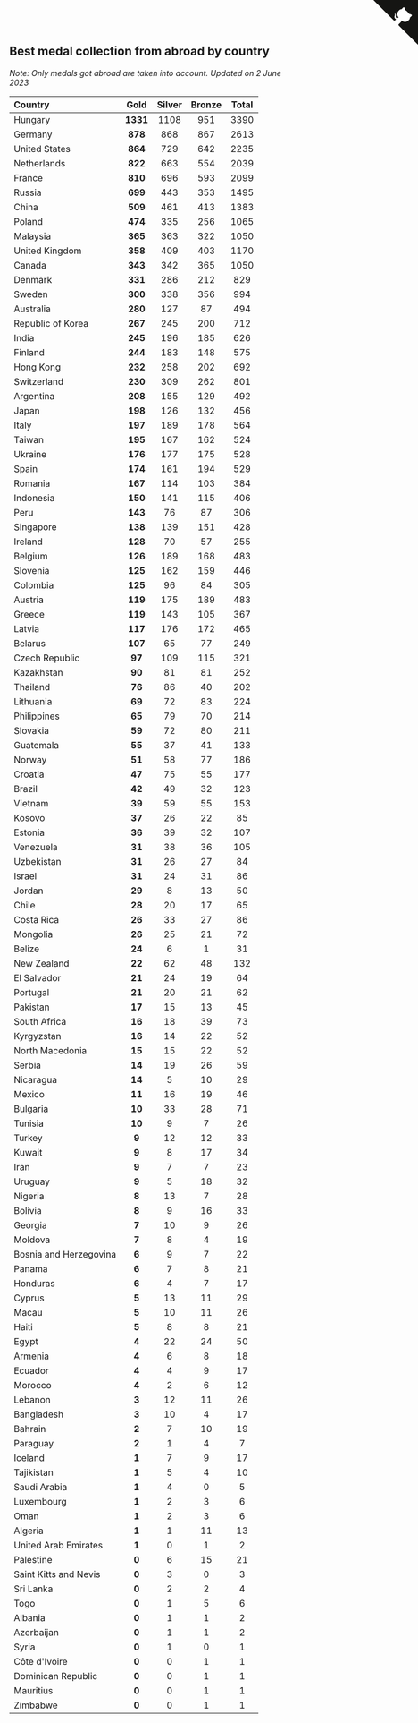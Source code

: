 ## Best medal collection from abroad by country

*Note: Only medals got abroad are taken into account.*
*Updated on  2 June 2023*

| Country | Gold | Silver | Bronze | Total |
| :--- | :--: | :--: | :--: | :--: |
| Hungary | **1331** | 1108 | 951 | 3390 |
| Germany | **878** | 868 | 867 | 2613 |
| United States | **864** | 729 | 642 | 2235 |
| Netherlands | **822** | 663 | 554 | 2039 |
| France | **810** | 696 | 593 | 2099 |
| Russia | **699** | 443 | 353 | 1495 |
| China | **509** | 461 | 413 | 1383 |
| Poland | **474** | 335 | 256 | 1065 |
| Malaysia | **365** | 363 | 322 | 1050 |
| United Kingdom | **358** | 409 | 403 | 1170 |
| Canada | **343** | 342 | 365 | 1050 |
| Denmark | **331** | 286 | 212 | 829 |
| Sweden | **300** | 338 | 356 | 994 |
| Australia | **280** | 127 | 87 | 494 |
| Republic of Korea | **267** | 245 | 200 | 712 |
| India | **245** | 196 | 185 | 626 |
| Finland | **244** | 183 | 148 | 575 |
| Hong Kong | **232** | 258 | 202 | 692 |
| Switzerland | **230** | 309 | 262 | 801 |
| Argentina | **208** | 155 | 129 | 492 |
| Japan | **198** | 126 | 132 | 456 |
| Italy | **197** | 189 | 178 | 564 |
| Taiwan | **195** | 167 | 162 | 524 |
| Ukraine | **176** | 177 | 175 | 528 |
| Spain | **174** | 161 | 194 | 529 |
| Romania | **167** | 114 | 103 | 384 |
| Indonesia | **150** | 141 | 115 | 406 |
| Peru | **143** | 76 | 87 | 306 |
| Singapore | **138** | 139 | 151 | 428 |
| Ireland | **128** | 70 | 57 | 255 |
| Belgium | **126** | 189 | 168 | 483 |
| Slovenia | **125** | 162 | 159 | 446 |
| Colombia | **125** | 96 | 84 | 305 |
| Austria | **119** | 175 | 189 | 483 |
| Greece | **119** | 143 | 105 | 367 |
| Latvia | **117** | 176 | 172 | 465 |
| Belarus | **107** | 65 | 77 | 249 |
| Czech Republic | **97** | 109 | 115 | 321 |
| Kazakhstan | **90** | 81 | 81 | 252 |
| Thailand | **76** | 86 | 40 | 202 |
| Lithuania | **69** | 72 | 83 | 224 |
| Philippines | **65** | 79 | 70 | 214 |
| Slovakia | **59** | 72 | 80 | 211 |
| Guatemala | **55** | 37 | 41 | 133 |
| Norway | **51** | 58 | 77 | 186 |
| Croatia | **47** | 75 | 55 | 177 |
| Brazil | **42** | 49 | 32 | 123 |
| Vietnam | **39** | 59 | 55 | 153 |
| Kosovo | **37** | 26 | 22 | 85 |
| Estonia | **36** | 39 | 32 | 107 |
| Venezuela | **31** | 38 | 36 | 105 |
| Uzbekistan | **31** | 26 | 27 | 84 |
| Israel | **31** | 24 | 31 | 86 |
| Jordan | **29** | 8 | 13 | 50 |
| Chile | **28** | 20 | 17 | 65 |
| Costa Rica | **26** | 33 | 27 | 86 |
| Mongolia | **26** | 25 | 21 | 72 |
| Belize | **24** | 6 | 1 | 31 |
| New Zealand | **22** | 62 | 48 | 132 |
| El Salvador | **21** | 24 | 19 | 64 |
| Portugal | **21** | 20 | 21 | 62 |
| Pakistan | **17** | 15 | 13 | 45 |
| South Africa | **16** | 18 | 39 | 73 |
| Kyrgyzstan | **16** | 14 | 22 | 52 |
| North Macedonia | **15** | 15 | 22 | 52 |
| Serbia | **14** | 19 | 26 | 59 |
| Nicaragua | **14** | 5 | 10 | 29 |
| Mexico | **11** | 16 | 19 | 46 |
| Bulgaria | **10** | 33 | 28 | 71 |
| Tunisia | **10** | 9 | 7 | 26 |
| Turkey | **9** | 12 | 12 | 33 |
| Kuwait | **9** | 8 | 17 | 34 |
| Iran | **9** | 7 | 7 | 23 |
| Uruguay | **9** | 5 | 18 | 32 |
| Nigeria | **8** | 13 | 7 | 28 |
| Bolivia | **8** | 9 | 16 | 33 |
| Georgia | **7** | 10 | 9 | 26 |
| Moldova | **7** | 8 | 4 | 19 |
| Bosnia and Herzegovina | **6** | 9 | 7 | 22 |
| Panama | **6** | 7 | 8 | 21 |
| Honduras | **6** | 4 | 7 | 17 |
| Cyprus | **5** | 13 | 11 | 29 |
| Macau | **5** | 10 | 11 | 26 |
| Haiti | **5** | 8 | 8 | 21 |
| Egypt | **4** | 22 | 24 | 50 |
| Armenia | **4** | 6 | 8 | 18 |
| Ecuador | **4** | 4 | 9 | 17 |
| Morocco | **4** | 2 | 6 | 12 |
| Lebanon | **3** | 12 | 11 | 26 |
| Bangladesh | **3** | 10 | 4 | 17 |
| Bahrain | **2** | 7 | 10 | 19 |
| Paraguay | **2** | 1 | 4 | 7 |
| Iceland | **1** | 7 | 9 | 17 |
| Tajikistan | **1** | 5 | 4 | 10 |
| Saudi Arabia | **1** | 4 | 0 | 5 |
| Luxembourg | **1** | 2 | 3 | 6 |
| Oman | **1** | 2 | 3 | 6 |
| Algeria | **1** | 1 | 11 | 13 |
| United Arab Emirates | **1** | 0 | 1 | 2 |
| Palestine | **0** | 6 | 15 | 21 |
| Saint Kitts and Nevis | **0** | 3 | 0 | 3 |
| Sri Lanka | **0** | 2 | 2 | 4 |
| Togo | **0** | 1 | 5 | 6 |
| Albania | **0** | 1 | 1 | 2 |
| Azerbaijan | **0** | 1 | 1 | 2 |
| Syria | **0** | 1 | 0 | 1 |
| Côte d'Ivoire | **0** | 0 | 1 | 1 |
| Dominican Republic | **0** | 0 | 1 | 1 |
| Mauritius | **0** | 0 | 1 | 1 |
| Zimbabwe | **0** | 0 | 1 | 1 |


<a href="https://github.com/jonatanklosko/wca_statistics" class="github-corner" aria-label="View source on Github"><svg width="80" height="80" viewBox="0 0 250 250" style="fill:#151513; color:#fff; position: absolute; top: 0; border: 0; right: 0;" aria-hidden="true"><path d="M0,0 L115,115 L130,115 L142,142 L250,250 L250,0 Z"></path><path d="M128.3,109.0 C113.8,99.7 119.0,89.6 119.0,89.6 C122.0,82.7 120.5,78.6 120.5,78.6 C119.2,72.0 123.4,76.3 123.4,76.3 C127.3,80.9 125.5,87.3 125.5,87.3 C122.9,97.6 130.6,101.9 134.4,103.2" fill="currentColor" style="transform-origin: 130px 106px;" class="octo-arm"></path><path d="M115.0,115.0 C114.9,115.1 118.7,116.5 119.8,115.4 L133.7,101.6 C136.9,99.2 139.9,98.4 142.2,98.6 C133.8,88.0 127.5,74.4 143.8,58.0 C148.5,53.4 154.0,51.2 159.7,51.0 C160.3,49.4 163.2,43.6 171.4,40.1 C171.4,40.1 176.1,42.5 178.8,56.2 C183.1,58.6 187.2,61.8 190.9,65.4 C194.5,69.0 197.7,73.2 200.1,77.6 C213.8,80.2 216.3,84.9 216.3,84.9 C212.7,93.1 206.9,96.0 205.4,96.6 C205.1,102.4 203.0,107.8 198.3,112.5 C181.9,128.9 168.3,122.5 157.7,114.1 C157.9,116.9 156.7,120.9 152.7,124.9 L141.0,136.5 C139.8,137.7 141.6,141.9 141.8,141.8 Z" fill="currentColor" class="octo-body"></path></svg></a><style>.github-corner:hover .octo-arm{animation:octocat-wave 560ms ease-in-out}@keyframes octocat-wave{0%,100%{transform:rotate(0)}20%,60%{transform:rotate(-25deg)}40%,80%{transform:rotate(10deg)}}@media (max-width:500px){.github-corner:hover .octo-arm{animation:none}.github-corner .octo-arm{animation:octocat-wave 560ms ease-in-out}}</style>
